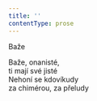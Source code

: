 ```yaml
---
title: ''
contentType: prose
---
```


Baže

Baže, onanisté,  
ti mají své jisté  
Nehoní se kdovíkudy  
za chimérou, za přeludy
